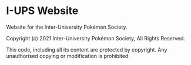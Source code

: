 # I-UPS Website
Website for the Inter-University Pokémon Society.

Copyright (c) 2021 Inter-University Pokémon Society, All Rights Reserved.

This code, including all its content are protected by copyright. Any unauthorised copying or modification is prohibited.
